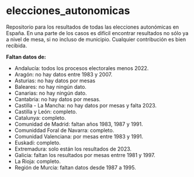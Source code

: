 # elecciones_autonomicas
Repositorio para los resultados de todas las elecciones autonómicas en España. En una parte de los casos es difícil encontrar resultados no sólo ya a nivel de mesa, si no incluso de municipio.
Cualquier contribución es bien recibida.

<b>Faltan datos de:</b>
- Andalucía: todos los procesos electorales menos 2022.
- Aragón: no hay datos entre 1983 y 2007.
- Asturias: no hay datos por mesas
- Baleares: no hay ningún dato.
- Canarias: no hay ningún dato.
- Cantabria: no hay datos por mesas.
- Castilla - La Mancha: no hay datos por mesas y falta 2023.
- Castilla y León: completo.
- Catalunya: completo.
- Comunidad de Madrid: faltan años 1983, 1987 y 1991.
- Comuniddad Foral de Navarra: completo.
- Comunidad Valenciana: por mesas entre 1983 y 1991.
- Euskadi: completo.
- Extremadura: solo están los resultados de 2023.
- Galicia: faltan los resultados por mesas entrre 1981 y 1997.
- La Rioja: completo.
- Región de Murcia: faltan datos desde 1987 a 1995.

